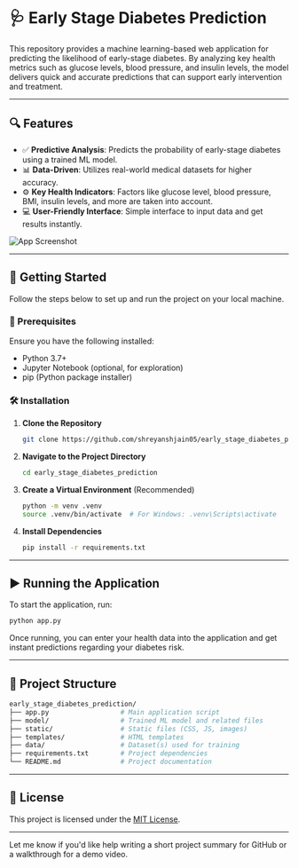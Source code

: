 # 🩺 Early Stage Diabetes Prediction

This repository provides a machine learning-based web application for predicting the likelihood of early-stage diabetes. By analyzing key health metrics such as glucose levels, blood pressure, and insulin levels, the model delivers quick and accurate predictions that can support early intervention and treatment.

---

## 🔍 Features

- ✅ **Predictive Analysis**: Predicts the probability of early-stage diabetes using a trained ML model.
- 📊 **Data-Driven**: Utilizes real-world medical datasets for higher accuracy.
- ⚙️ **Key Health Indicators**: Factors like glucose level, blood pressure, BMI, insulin levels, and more are taken into account.
- 💻 **User-Friendly Interface**: Simple interface to input data and get results instantly.

![App Screenshot](https://github.com/user-attachments/assets/d054945d-1e5e-4eee-968b-a0a17853fec3)

---

## 🚀 Getting Started

Follow the steps below to set up and run the project on your local machine.

### 📌 Prerequisites

Ensure you have the following installed:

- Python 3.7+
- Jupyter Notebook (optional, for exploration)
- pip (Python package installer)

### 🛠️ Installation

1. **Clone the Repository**
   ```bash
   git clone https://github.com/shreyanshjain05/early_stage_diabetes_prediction.git
   ```

2. **Navigate to the Project Directory**
   ```bash
   cd early_stage_diabetes_prediction
   ```

3. **Create a Virtual Environment** (Recommended)
   ```bash
   python -m venv .venv
   source .venv/bin/activate  # For Windows: .venv\Scripts\activate
   ```

4. **Install Dependencies**
   ```bash
   pip install -r requirements.txt
   ```

---

## ▶️ Running the Application

To start the application, run:

```bash
python app.py
```

Once running, you can enter your health data into the application and get instant predictions regarding your diabetes risk.

---

## 📂 Project Structure

```bash
early_stage_diabetes_prediction/
├── app.py                  # Main application script
├── model/                  # Trained ML model and related files
├── static/                 # Static files (CSS, JS, images)
├── templates/              # HTML templates
├── data/                   # Dataset(s) used for training
├── requirements.txt        # Project dependencies
└── README.md               # Project documentation
```

---

## 📄 License

This project is licensed under the [MIT License](LICENSE).

---

Let me know if you'd like help writing a short project summary for GitHub or a walkthrough for a demo video.
